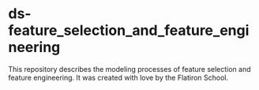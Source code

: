 # ds-feature_selection_and_feature_engineering

This repository describes the modeling processes of feature selection and feature engineering. It was created with love by the Flatiron School.
